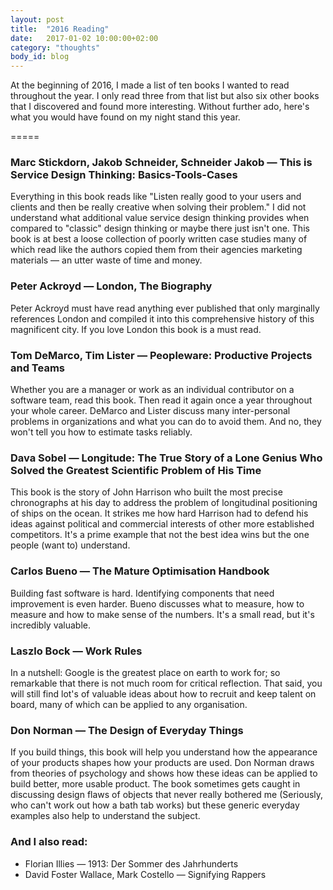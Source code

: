 ```yaml
---
layout: post
title:  "2016 Reading"
date:   2017-01-02 10:00:00+02:00
category: "thoughts"
body_id: blog
---
```


At the beginning of 2016, I made a list of ten books I wanted to read throughout the year. I only read three from that list but also six other books that I discovered and found more interesting. Without further ado, here's what you would have found on my night stand this year. 

=====

### Marc Stickdorn, Jakob Schneider, Schneider Jakob — This is Service Design Thinking: Basics-Tools-Cases

Everything in this book reads like "Listen really good to your users and clients and then be really creative when solving their problem." I did not understand what additional value service design thinking provides when compared to "classic" design thinking or maybe there just isn't one. This book is at best a loose collection of poorly written case studies many of which read like the authors copied them from their agencies marketing materials — an utter waste of time and money. 

### Peter Ackroyd — London, The Biography

Peter Ackroyd must have read anything ever published that only marginally references London and compiled it into this comprehensive history of this magnificent city. If you love London this book is a must read.

### Tom DeMarco, Tim Lister — Peopleware: Productive Projects and Teams

Whether you are a manager or work as an individual contributor on a software team, read this book. Then read it again once a year throughout your whole career. DeMarco and Lister discuss many inter-personal problems in organizations and what you can do to avoid them. And no, they won't tell you how to estimate tasks reliably. 

### Dava Sobel — Longitude: The True Story of a Lone Genius Who Solved the Greatest Scientific Problem of His Time

This book is the story of John Harrison who built the most precise chronographs at his day to address the problem of longitudinal positioning of ships on the ocean. It strikes me how hard Harrison had to defend his ideas against political and commercial interests of other more established competitors. It's a prime example that not the best idea wins but the one people (want to) understand. 

### Carlos Bueno — The Mature Optimisation Handbook

Building fast software is hard. Identifying components that need improvement is even harder. Bueno discusses what to measure, how to measure and how to make sense of the numbers. It's a small read, but it's incredibly valuable. 

### Laszlo Bock — Work Rules

In a nutshell: Google is the greatest place on earth to work for; so remarkable that there is not much room for critical reflection. That said, you will still find lot's of valuable ideas about how to recruit and keep talent on board, many of which can be applied to any organisation.

### Don Norman — The Design of Everyday Things

If you build things, this book will help you understand how the appearance of your products shapes how your products are used. Don Norman draws from theories of psychology and shows how these ideas can be applied to build better, more usable product. The book sometimes gets caught in discussing design flaws of objects that never really bothered me (Seriously, who can't work out how a bath tab works) but these generic everyday examples also help to understand the subject.

### And I also read:

- Florian Illies — 1913: Der Sommer des Jahrhunderts
- David Foster Wallace, Mark Costello — Signifying Rappers
